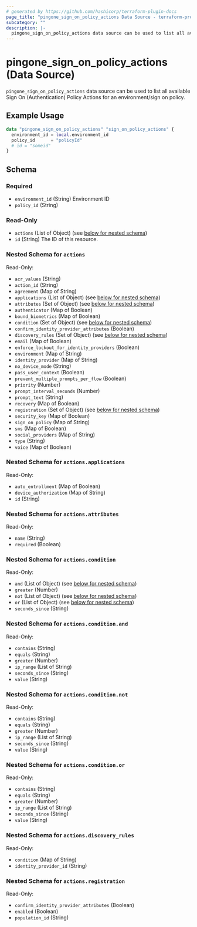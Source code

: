 ```yaml
---
# generated by https://github.com/hashicorp/terraform-plugin-docs
page_title: "pingone_sign_on_policy_actions Data Source - terraform-provider-pingone"
subcategory: ""
description: |-
  pingone_sign_on_policy_actions data source can be used to list all available Sign On (Authentication) Policy Actions for an environment/sign on policy.
---
```


# pingone_sign_on_policy_actions (Data Source)

`pingone_sign_on_policy_actions` data source can be used to list all available Sign On (Authentication) Policy Actions for an environment/sign on policy.

## Example Usage

```terraform
data "pingone_sign_on_policy_actions" "sign_on_policy_actions" {
  environment_id = local.environment_id
  policy_id      = "policyId"
  # id = "someid"
}
```

<!-- schema generated by tfplugindocs -->
## Schema

### Required

- `environment_id` (String) Environment ID
- `policy_id` (String)

### Read-Only

- `actions` (List of Object) (see [below for nested schema](#nestedatt--actions))
- `id` (String) The ID of this resource.

<a id="nestedatt--actions"></a>
### Nested Schema for `actions`

Read-Only:

- `acr_values` (String)
- `action_id` (String)
- `agreement` (Map of String)
- `applications` (List of Object) (see [below for nested schema](#nestedobjatt--actions--applications))
- `attributes` (Set of Object) (see [below for nested schema](#nestedobjatt--actions--attributes))
- `authenticator` (Map of Boolean)
- `bound_biometrics` (Map of Boolean)
- `condition` (Set of Object) (see [below for nested schema](#nestedobjatt--actions--condition))
- `confirm_identity_provider_attributes` (Boolean)
- `discovery_rules` (Set of Object) (see [below for nested schema](#nestedobjatt--actions--discovery_rules))
- `email` (Map of Boolean)
- `enforce_lockout_for_identity_providers` (Boolean)
- `environment` (Map of String)
- `identity_provider` (Map of String)
- `no_device_mode` (String)
- `pass_user_context` (Boolean)
- `prevent_multiple_prompts_per_flow` (Boolean)
- `priority` (Number)
- `prompt_interval_seconds` (Number)
- `prompt_text` (String)
- `recovery` (Map of Boolean)
- `registration` (Set of Object) (see [below for nested schema](#nestedobjatt--actions--registration))
- `security_key` (Map of Boolean)
- `sign_on_policy` (Map of String)
- `sms` (Map of Boolean)
- `social_providers` (Map of String)
- `type` (String)
- `voice` (Map of Boolean)

<a id="nestedobjatt--actions--applications"></a>
### Nested Schema for `actions.applications`

Read-Only:

- `auto_entrollment` (Map of Boolean)
- `device_authorization` (Map of String)
- `id` (String)


<a id="nestedobjatt--actions--attributes"></a>
### Nested Schema for `actions.attributes`

Read-Only:

- `name` (String)
- `required` (Boolean)


<a id="nestedobjatt--actions--condition"></a>
### Nested Schema for `actions.condition`

Read-Only:

- `and` (List of Object) (see [below for nested schema](#nestedobjatt--actions--condition--and))
- `greater` (Number)
- `not` (List of Object) (see [below for nested schema](#nestedobjatt--actions--condition--not))
- `or` (List of Object) (see [below for nested schema](#nestedobjatt--actions--condition--or))
- `seconds_since` (String)

<a id="nestedobjatt--actions--condition--and"></a>
### Nested Schema for `actions.condition.and`

Read-Only:

- `contains` (String)
- `equals` (String)
- `greater` (Number)
- `ip_range` (List of String)
- `seconds_since` (String)
- `value` (String)


<a id="nestedobjatt--actions--condition--not"></a>
### Nested Schema for `actions.condition.not`

Read-Only:

- `contains` (String)
- `equals` (String)
- `greater` (Number)
- `ip_range` (List of String)
- `seconds_since` (String)
- `value` (String)


<a id="nestedobjatt--actions--condition--or"></a>
### Nested Schema for `actions.condition.or`

Read-Only:

- `contains` (String)
- `equals` (String)
- `greater` (Number)
- `ip_range` (List of String)
- `seconds_since` (String)
- `value` (String)



<a id="nestedobjatt--actions--discovery_rules"></a>
### Nested Schema for `actions.discovery_rules`

Read-Only:

- `condition` (Map of String)
- `identity_provider_id` (String)


<a id="nestedobjatt--actions--registration"></a>
### Nested Schema for `actions.registration`

Read-Only:

- `confirm_identity_provider_attributes` (Boolean)
- `enabled` (Boolean)
- `population_id` (String)


